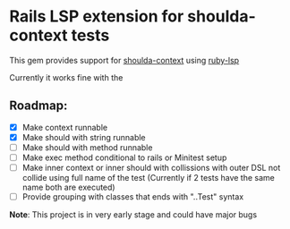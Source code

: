 # Rails LSP extension for shoulda-context tests

This gem provides support for [shoulda-context](https://github.com/thoughtbot/shoulda-context) using [ruby-lsp](https://github.com/Shopify/ruby-lsp/blob/main/lib/rubocop/cop/ruby_lsp/use_register_with_handler_method.rb)

Currently it works fine with the

## Roadmap:

- [x] Make context runnable
- [x] Make should with string runnable
- [ ] Make should with method runnable
- [ ] Make exec method conditional to rails or Minitest setup
- [ ] Make inner context or inner should with collissions with outer DSL not collide using full name of the test (Currently if 2 tests have the same name both are executed)
- [ ] Provide grouping with classes that ends with "..Test" syntax

**Note**: This project is in very early stage and could have major bugs
